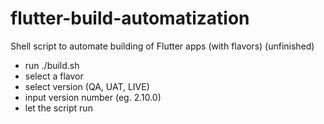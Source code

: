 # flutter-build-automatization
Shell script to automate building of Flutter apps (with flavors) (unfinished)

- run ./build.sh
- select a flavor
- select version (QA, UAT, LIVE)
- input version number (eg. 2.10.0)
- let the script run
